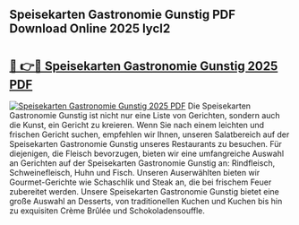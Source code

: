 ## Speisekarten Gastronomie Gunstig PDF Download Online 2025 lycI2

# <h2><a href="http://gcbcugh.nevu.top/?p=Speisekarten+Gastronomie+Gunstig">🔗 👉🔴 Speisekarten Gastronomie Gunstig 2025 PDF</a></h2>

[![Speisekarten Gastronomie Gunstig 2025 PDF](https://i.imgur.com/dBaPXMq.png)](http://gcbcugh.nevu.top/?p=Speisekarten+Gastronomie+Gunstig)
Die Speisekarten Gastronomie Gunstig ist nicht nur eine Liste von Gerichten, sondern auch die Kunst, ein Gericht zu kreieren. Wenn Sie nach einem leichten und frischen Gericht suchen, empfehlen wir Ihnen, unseren Salatbereich auf der Speisekarten Gastronomie Gunstig unseres Restaurants zu besuchen. Für diejenigen, die Fleisch bevorzugen, bieten wir eine umfangreiche Auswahl an Gerichten auf der Speisekarten Gastronomie Gunstig an: Rindfleisch, Schweinefleisch, Huhn und Fisch. Unseren Auserwählten bieten wir Gourmet-Gerichte wie Schaschlik und Steak an, die bei frischem Feuer zubereitet werden. Unsere Speisekarten Gastronomie Gunstig bietet eine große Auswahl an Desserts, von traditionellen Kuchen und Kuchen bis hin zu exquisiten Crème Brûlée und Schokoladensouffle.
